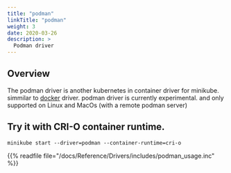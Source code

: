 ```yaml
---
title: "podman"
linkTitle: "podman"
weight: 3
date: 2020-03-26
description: >
  Podman driver 
---
```


## Overview

The podman driver is another kubernetes in container driver for minikube. simmilar to [docker](docs/reference/drivers/docker) driver.
podman driver is currently experimental. 
and only supported on Linux and MacOs (with a remote podman server)


## Try it with CRI-O container runtime.
```shell
minikube start --driver=podman --container-runtime=cri-o
```


{{% readfile file="/docs/Reference/Drivers/includes/podman_usage.inc" %}}



